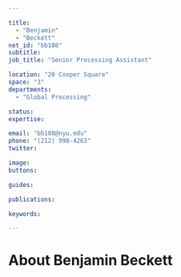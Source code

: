 ```yaml
---

title:
  - "Benjamin"
  - "Beckett"
net_id: "bb108"
subtitle: 
job_title: "Senior Processing Assistant"

location: "20 Cooper Square"
space: "3"
departments:
  - "Global Processing"

status: 
expertise:

email: "bb108@nyu.edu"
phone: "(212) 998-4263"
twitter: 

image: 
buttons:

guides:

publications:

keywords:

---
```


# About Benjamin Beckett



